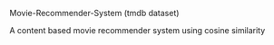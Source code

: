 Movie-Recommender-System (tmdb dataset)

A content based movie recommender system using cosine similarity
